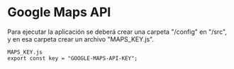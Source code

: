 # Google Maps API
Para ejecutar la aplicación se deberá crear una carpeta "/config" en "/src", y en esa carpeta crear un archivo "MAPS_KEY.js".
```
MAPS_KEY.js
export const key = "GOOGLE-MAPS-API-KEY";
```
